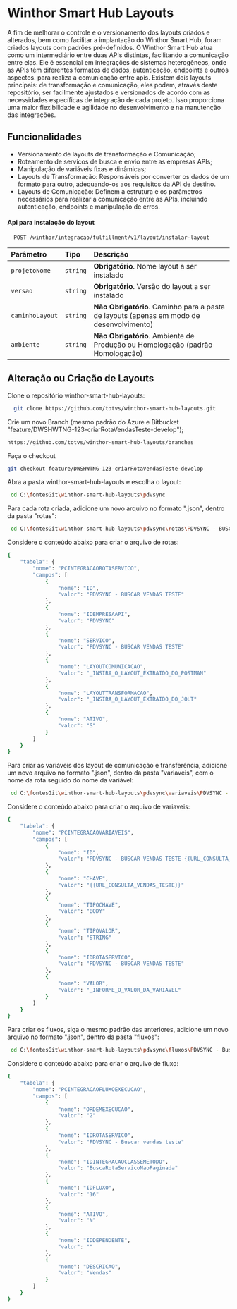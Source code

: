 
# Winthor Smart Hub Layouts

A fim de melhorar o controle e o versionamento dos layouts criados e alterados, bem como facilitar a implantação do Winthor Smart Hub, foram criados layouts com padrões pré-definidos. O Winthor Smart Hub atua como um intermediário entre duas APIs distintas, facilitando a comunicação entre elas. Ele é essencial em integrações de sistemas heterogêneos, onde as APIs têm diferentes formatos de dados, autenticação, endpoints e outros aspectos. para realiza a comunicação entre apis. Existem dois layouts principais: de transformação e comunicação, eles podem, através deste repositório, ser facilmente ajustados e versionados de acordo com as necessidades específicas de integração de cada projeto. Isso proporciona uma maior flexibilidade e agilidade no desenvolvimento e na manutenção das integrações.
 
## Funcionalidades
- Versionamento de layouts de transformação e Comunicação;
- Roteamento de servicos de busca e envio entre as empresas APIs;
- Manipulação de variáveis fixas e dinâmicas;
- Layouts de Transformação: Responsáveis por converter os dados de um formato para outro, adequando-os aos requisitos da API de destino.
- Layouts de Comunicação: Definem a estrutura e os parâmetros necessários para realizar a comunicação entre as APIs, incluindo autenticação, endpoints e manipulação de erros.

#### Api para instalação do layout

```http
  POST /winthor/integracao/fulfillment/v1/layout/instalar-layout
```

| Parâmetro   | Tipo       | Descrição                           |
| :---------- | :--------- | :---------------------------------- |
| `projetoNome` | `string` | **Obrigatório**. Nome layout a ser instalado |
| `versao` | `string` | **Obrigatório**. Versão do layout a ser instalado |
| `caminhoLayout` | `string` | **Não Obrigatório**. Caminho para a pasta de layouts (apenas em modo de desenvolvimento) |
| `ambiente` | `string` | **Não Obrigatório**. Ambiente de Produção ou Homologação (padrão Homologação)|


## Alteração ou Criação de Layouts

Clone o repositório winthor-smart-hub-layouts:

```bash
  git clone https://github.com/totvs/winthor-smart-hub-layouts.git
```
Crie um novo Branch (mesmo padrão do Azure e Bitbucket "feature/DWSHWTNG-123-criarRotaVendasTeste-develop");

```bash
https://github.com/totvs/winthor-smart-hub-layouts/branches  
```
Faça o checkout

```bash
git checkout feature/DWSHWTNG-123-criarRotaVendasTeste-develop
```

Abra a pasta winthor-smart-hub-layouts e escolha o layout:

```bash
 cd C:\fontesGit\winthor-smart-hub-layouts\pdvsync

```    
Para cada rota criada, adicione um novo arquivo no formato ".json", dentro da pasta "rotas":
```bash
 cd C:\fontesGit\winthor-smart-hub-layouts\pdvsync\rotas\PDVSYNC - BUSCAR VENDAS TESTE.json
```    
Considere o conteúdo abaixo para criar o arquivo de rotas:
```bash
{
	"tabela": {
		"nome": "PCINTEGRACAOROTASERVICO",
		"campos": [
			{
				"nome": "ID",
				"valor": "PDVSYNC - BUSCAR VENDAS TESTE"
			},
			{
				"nome": "IDEMPRESAAPI",
				"valor": "PDVSYNC"
			},
			{
				"nome": "SERVICO",
				"valor": "PDVSYNC - BUSCAR VENDAS TESTE"
			},
			{
				"nome": "LAYOUTCOMUNICACAO",
				"valor": "_INSIRA_O_LAYOUT_EXTRAIDO_DO_POSTMAN"
			},
			{
				"nome": "LAYOUTTRANSFORMACAO",
				"valor": "_INSIRA_O_LAYOUT_EXTRAIDO_DO_JOLT"
			},
			{
				"nome": "ATIVO",
				"valor": "S"
			}
		]
	}
}

``` 
Para criar as variáveis dos layout de comunicação e transferência, adicione um novo arquivo no formato ".json", dentro da pasta "variaveis", com o nome da rota seguido do nome da variável:
```bash
 cd C:\fontesGit\winthor-smart-hub-layouts\pdvsync\variaveis\PDVSYNC - Buscar vendas teste-{{URL_CONSULTA_VENDAS-TESTE}}.json
```  
Considere o conteúdo abaixo para criar o arquivo de variaveis:
```bash
{
	"tabela": {
		"nome": "PCINTEGRACAOVARIAVEIS",
		"campos": [ 
			{
				"nome": "ID",
				"valor": "PDVSYNC - BUSCAR VENDAS TESTE-{{URL_CONSULTA_VENDAS_TESTE}}"
			},
			{
				"nome": "CHAVE",
				"valor": "{{URL_CONSULTA_VENDAS_TESTE}}"
			},
			{
				"nome": "TIPOCHAVE",
				"valor": "BODY"
			},
			{
				"nome": "TIPOVALOR",
				"valor": "STRING"
			},
			{
				"nome": "IDROTASERVICO",
				"valor": "PDVSYNC - BUSCAR VENDAS TESTE"
			},
			{
				"nome": "VALOR",
				"valor": "_INFORME_O_VALOR_DA_VARIAVEL"
			} 
		]
	}
}
```  

Para criar os fluxos, siga o mesmo padrão das anteriores, adicione um novo arquivo no formato ".json", dentro da pasta "fluxos":
```bash
 cd C:\fontesGit\winthor-smart-hub-layouts\pdvsync\fluxos\PDVSYNC - Buscar vendas teste-classe-BuscaRotaServicoNaoPaginada.json
```  

Considere o conteúdo abaixo para criar o arquivo de fluxo:
```bash
{
	"tabela": {
		"nome": "PCINTEGRACAOFLUXOEXECUCAO",
		"campos": [ 
			{
				"nome": "ORDEMEXECUCAO",
				"valor": "2"
			},
			{
				"nome": "IDROTASERVICO",
				"valor": "PDVSYNC - Buscar vendas teste"
			},
			{
				"nome": "IDINTEGRACAOCLASSEMETODO",
				"valor": "BuscaRotaServicoNaoPaginada"
			},
			{
				"nome": "IDFLUXO",
				"valor": "16"
			},
			{
				"nome": "ATIVO",
				"valor": "N"
			},
			{
				"nome": "IDDEPENDENTE",
				"valor": ""
			},
			{
				"nome": "DESCRICAO",
				"valor": "Vendas"
			}
		]
	}
}
``` 